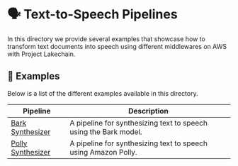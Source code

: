 # 🗣️ Text-to-Speech Pipelines

In this directory we provide several examples that showcase how to transform text documents into speech using different middlewares on AWS with Project Lakechain.

## 🌟 Examples

Below is a list of the different examples available in this directory.

Pipeline | Description
--- | ---
[Bark Synthesizer](bark-synthesizer) | A pipeline for synthesizing text to speech using the Bark model.
[Polly Synthesizer](polly-synthesizer) | A pipeline for synthesizing text to speech using Amazon Polly.
